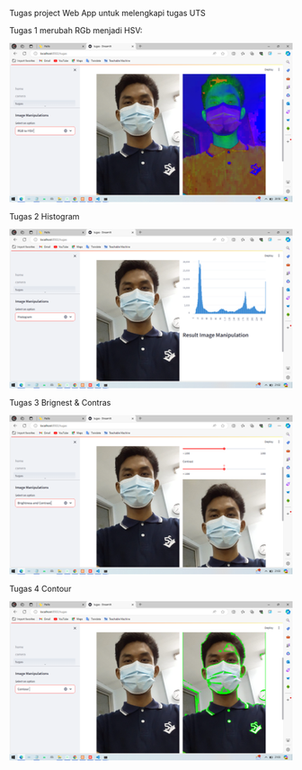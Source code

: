 Tugas project Web App untuk melengkapi tugas UTS

Tugas 1
merubah RGb menjadi HSV:

![img](img/RGB%20to%20HSV.png)

Tugas 2
Histogram

![img](img/Histogram.png)

Tugas 3
Brignest & Contras

![img](img/brignest%20%26%20Contras.png)

Tugas 4
Contour

![img](img/contur.png)
